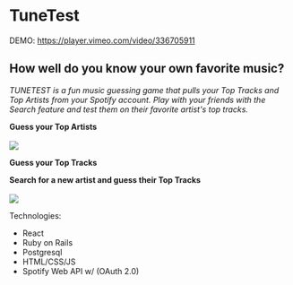 #  TuneTest

DEMO: https://player.vimeo.com/video/336705911

## How well do you know your own favorite music?

*TUNETEST is a fun music guessing game that pulls your Top Tracks and Top Artists from your Spotify account. Play with your friends with the Search feature and test them on their favorite artist's top tracks.*

**Guess your Top Artists**
<br><br>
![](https://media.giphy.com/media/9PiwnFuv7bstBHbQZX/giphy.webp)

**Guess your Top Tracks**

**Search for a new artist and guess their Top Tracks**
<br><br>
![](https://media.giphy.com/media/1ZxGKxanqWZXreofSI/giphy.webp)


Technologies:
- React 
- Ruby on Rails
- Postgresql
- HTML/CSS/JS
- Spotify Web API w/ (OAuth 2.0)

